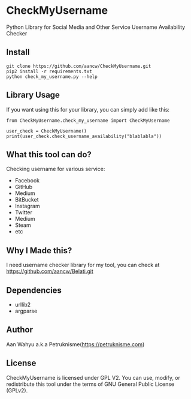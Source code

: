 # CheckMyUsername
Python Library for Social Media and Other Service Username Availability Checker

## Install
```
git clone https://github.com/aancw/CheckMyUsername.git
pip2 install -r requirements.txt
python check_my_username.py --help
```

## Library Usage
If you want using this for your library, you can simply add like this:

```
from CheckMyUsername.check_my_username import CheckMyUsername

user_check = CheckMyUsername()
print(user_check.check_username_availability("blablabla"))
```

## What this tool can do?

Checking username for various service:

- Facebook
- GitHub
- Medium
- BitBucket
- Instagram
- Twitter
- Medium
- Steam
- etc

## Why I Made this?

I need username checker library for my tool, you can check at https://github.com/aancw/Belati.git

## Dependencies
- urllib2
- argparse

## Author
Aan Wahyu a.k.a Petruknisme(https://petruknisme.com)

## License
CheckMyUsername is licensed under GPL V2. You can use, modify, or redistribute this tool under the terms of GNU General Public License (GPLv2).
